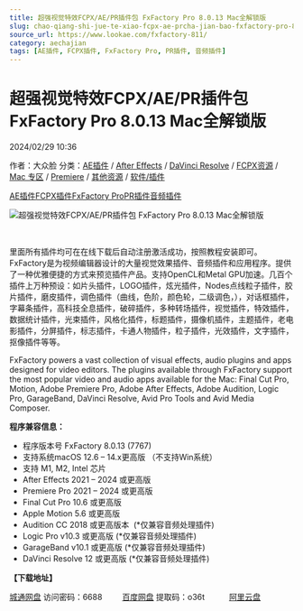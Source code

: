 ```yaml
---
title: 超强视觉特效FCPX/AE/PR插件包 FxFactory Pro 8.0.13 Mac全解锁版
slug: chao-qiang-shi-jue-te-xiao-fcpx-ae-prcha-jian-bao-fxfactory-pro-8-0-13-macquan-jie-suo-ban
source_url: https://www.lookae.com/fxfactory-811/
category: aechajian
tags: [AE插件, FCPX插件, FxFactory Pro, PR插件, 音频插件]
---
```

# 超强视觉特效FCPX/AE/PR插件包 FxFactory Pro 8.0.13 Mac全解锁版

2024/02/29 10:36

作者：大众脸
分类：[AE插件](https://www.lookae.com/after-effects/aechajian/) / [After Effects](https://www.lookae.com/after-effects/) / [DaVinci Resolve](https://www.lookae.com/qitarjcj/resolvezy/) / [FCPX资源](https://www.lookae.com/fcpx/) / [Mac 专区](https://www.lookae.com/mac-osx/) / [Premiere](https://www.lookae.com/qitarjcj/premierezy/) / [其他资源](https://www.lookae.com/qitarjcj/otherzy/) / [软件/插件](https://www.lookae.com/qitarjcj/)

[AE插件](https://www.lookae.com/tag/ae%e6%8f%92%e4%bb%b6/)[FCPX插件](https://www.lookae.com/tag/fcpx%e6%8f%92%e4%bb%b6/)[FxFactory Pro](https://www.lookae.com/tag/fxfactory-pro/)[PR插件](https://www.lookae.com/tag/pr%e6%8f%92%e4%bb%b6/)[音频插件](https://www.lookae.com/tag/%e9%9f%b3%e9%a2%91%e6%8f%92%e4%bb%b6/)

![超强视觉特效FCPX/AE/PR插件包 FxFactory Pro 8.0.13 Mac全解锁版](https://www.lookae.com/wp-content/uploads/2022/07/FxFactory-8.jpg "超强视觉特效FCPX/AE/PR插件包 FxFactory Pro 8.0.13 Mac全解锁版-LookAE.com")

[﻿﻿﻿﻿﻿](https://cloud.video.taobao.com//play/u/705956171/p/1/e/6/t/1/384363802933.mp4)

里面所有插件均可在在线下载后自动注册激活成功，按照教程安装即可。FxFactory是为视频编辑器设计的大量视觉效果插件、音频插件和应用程序。提供了一种优雅便捷的方式来预览插件产品。支持OpenCL和Metal GPU加速。几百个插件上万种预设：如片头插件，LOGO插件，炫光插件，Nodes点线粒子插件，胶片插件，磨皮插件，调色插件（曲线，色阶，颜色轮，二级调色，），对话框插件，字幕条插件，高科技全息插件，破碎插件，多种转场插件，视觉插件，特效插件，数据统计插件，光束插件，风格化插件，标题插件，摄像机插件，主题插件，老电影插件，分屏插件，标志插件，卡通人物插件，粒子插件，光效插件，文字插件，抠像插件等等。

FxFactory powers a vast collection of visual effects, audio plugins and apps designed for video editors. The plugins available through FxFactory support the most popular video and audio apps available for the Mac: Final Cut Pro, Motion, Adobe Premiere Pro, Adobe After Effects, Adobe Audition, Logic Pro, GarageBand, DaVinci Resolve, Avid Pro Tools and Avid Media Composer.

**程序兼容信息：**

* 程序版本号 FxFactory 8.0.13 (7767)
* 支持系统macOS 12.6 – 14.x更高版 （不支持Win系统）
* 支持 M1, M2, Intel 芯片
* After Effects 2021 – 2024 或更高版
* Premiere Pro 2021 – 2024 或更高版
* Final Cut Pro 10.6 或更高版
* Apple Motion 5.6 或更高版
* Audition CC 2018 或更高版本  (\*仅兼容音频处理插件)
* Logic Pro v10.3 或更高版 (\*仅兼容音频处理插件)
* GarageBand v10.1 或更高版 (\*仅兼容音频处理插件)
* DaVinci Resolve 12 或更高版 (\*仅兼容音频处理插件)

**【下载地址】**

[城通网盘](https://url70.ctfile.com/f/2827370-1026686296-a4d43f?p=4431) 访问密码：6688         [百度网盘](https://pan.baidu.com/s/1jcll-BK_oSQ-098K23osDg?pwd=o36t) 提取码：o36t           [阿里云盘](https://www.alipan.com/s/sqAtpgipTgx)
